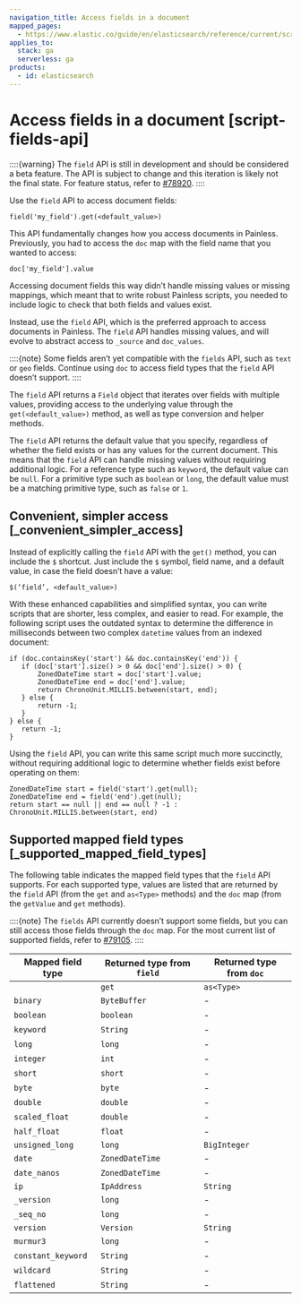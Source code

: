 ```yaml
---
navigation_title: Access fields in a document
mapped_pages:
  - https://www.elastic.co/guide/en/elasticsearch/reference/current/script-fields-api.html
applies_to:
  stack: ga
  serverless: ga
products:
  - id: elasticsearch
---
```




# Access fields in a document [script-fields-api]


::::{warning} 
The `field` API is still in development and should be considered a beta feature. The API is subject to change and this iteration is likely not the final state. For feature status, refer to [#78920](https://github.com/elastic/elasticsearch/issues/78920).
::::


Use the `field` API to access document fields:

```painless
field('my_field').get(<default_value>)
```

This API fundamentally changes how you access documents in Painless. Previously, you had to access the `doc` map with the field name that you wanted to access:

```painless
doc['my_field'].value
```

Accessing document fields this way didn’t handle missing values or missing mappings, which meant that to write robust Painless scripts, you needed to include logic to check that both fields and values exist.

Instead, use the `field` API, which is the preferred approach to access documents in Painless. The `field` API handles missing values, and will evolve to abstract access to `_source` and `doc_values`.

::::{note} 
Some fields aren’t yet compatible with the `fields` API, such as `text` or `geo` fields. Continue using `doc` to access field types that the `field` API doesn’t support.
::::


The `field` API returns a `Field` object that iterates over fields with multiple values, providing access to the underlying value through the `get(<default_value>)` method, as well as type conversion and helper methods.

The `field` API returns the default value that you specify, regardless of whether the field exists or has any values for the current document. This means that the `field` API can handle missing values without requiring additional logic. For a reference type such as `keyword`, the default value can be `null`. For a primitive type such as `boolean` or `long`, the default value must be a matching primitive type, such as `false` or `1`.


## Convenient, simpler access [_convenient_simpler_access] 

Instead of explicitly calling the `field` API with the `get()` method, you can include the `$` shortcut. Just include the `$` symbol, field name, and a default value, in case the field doesn’t have a value:

```painless
$(‘field’, <default_value>)
```

With these enhanced capabilities and simplified syntax, you can write scripts that are shorter, less complex, and easier to read. For example, the following script uses the outdated syntax to determine the difference in milliseconds between two complex `datetime` values from an indexed document:

```painless
if (doc.containsKey('start') && doc.containsKey('end')) {
   if (doc['start'].size() > 0 && doc['end'].size() > 0) {
       ZonedDateTime start = doc['start'].value;
       ZonedDateTime end = doc['end'].value;
       return ChronoUnit.MILLIS.between(start, end);
   } else {
       return -1;
   }
} else {
   return -1;
}
```

Using the `field` API, you can write this same script much more succinctly, without requiring additional logic to determine whether fields exist before operating on them:

```painless
ZonedDateTime start = field('start').get(null);
ZonedDateTime end = field('end').get(null);
return start == null || end == null ? -1 : ChronoUnit.MILLIS.between(start, end)
```


## Supported mapped field types [_supported_mapped_field_types] 

The following table indicates the mapped field types that the `field` API supports. For each supported type, values are listed that are returned by the `field` API (from the `get` and `as<Type>` methods) and the `doc` map (from the `getValue` and `get` methods).

::::{note} 
The `fields` API currently doesn’t support some fields, but you can still access those fields through the `doc` map. For the most current list of supported fields, refer to [#79105](https://github.com/elastic/elasticsearch/issues/79105).
::::


| Mapped field type | Returned type from `field` | Returned type from `doc` |
| --- | --- | --- |
|  | `get` | `as<Type>` | `getValue` | `get` |
| `binary` | `ByteBuffer` | - | `BytesRef` | `BytesRef` |
| `boolean` | `boolean` | - | `boolean` | `Boolean` |
| `keyword` | `String` | - | `String` | `String` |
| `long` | `long` | - | `long` | `Long` |
| `integer` | `int` | - | `long` | `Long` |
| `short` | `short` | - | `long` | `Long` |
| `byte` | `byte` | - | `long` | `Long` |
| `double` | `double` | - | `double` | `Double` |
| `scaled_float` | `double` | - | `double` | `Double` |
| `half_float` | `float` | - | `double` | `Double` |
| `unsigned_long` | `long` | `BigInteger` | `long` | `Long` |
| `date` | `ZonedDateTime` | - | `ZonedDateTime` | `ZonedDateTime` |
| `date_nanos` | `ZonedDateTime` | - | `ZonedDateTime` | `ZonedDateTime` |
| `ip` | `IpAddress` | `String` | `String` | `String` |
| `_version` | `long` | - | `long` | `Long` |
| `_seq_no` | `long` | - | `long` | `Long` |
| `version` | `Version` | `String` | `String` | `String` |
| `murmur3` | `long` | - | `long` | `Long` |
| `constant_keyword` | `String` | - | `String` | `String` |
| `wildcard` | `String` | - | `String` | `String` |
| `flattened` | `String` | - | `String` | `String` |


